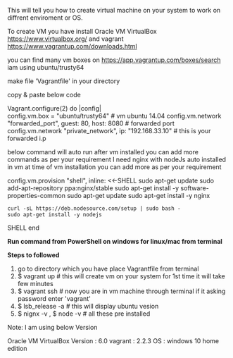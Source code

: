 This will tell you how to create virtual machine on your system to work on diffrent enviroment or OS.

To create VM you have install Oracle VM VirtualBox https://www.virtualbox.org/ and vagrant https://www.vagrantup.com/downloads.html

you can find many vm boxes on https://app.vagrantup.com/boxes/search iam using ubuntu/trusty64

make file 'Vagrantfile' in your directory

copy & paste below code

Vagrant.configure(2) do |config|  
  config.vm.box = "ubuntu/trusty64"  # vm ubuntu 14.04 
  config.vm.network "forwarded_port", guest: 80, host: 8080 # forwarded port 
  config.vm.network "private_network", ip: "192.168.33.10"  # this is your forwarded i.p 

 below command will auto run after vm installed 
 you can add more commands as per your requirement 
 I need nginx with nodeJs auto installed in vm at time of vm installation you can add more as per your requirement

  config.vm.provision "shell", inline: <<-SHELL
    sudo apt-get update
    sudo add-apt-repository ppa:nginx/stable
    sudo apt-get install -y software-properties-common
    sudo apt-get update
    sudo apt-get install -y nginx

    curl -sL https://deb.nodesource.com/setup | sudo bash -
    sudo apt-get install -y nodejs
  SHELL
end  


<b>Run command from PowerShell on windows for linux/mac from terminal</b>

<strong>Steps to followed</strong>

1. go to directory which you have place Vagrantfile from terminal
2. $ vagrant up  # this will create vm on your system for 1st time it will take few minutes
3. $ vagrant ssh # now you are in vm machine through terminal if it asking password enter 'vagrant'
4. $ lsb_release -a # this will display ubuntu vesion 
5. $ nignx -v , $ node -v  # all these pre installed  


Note: I am using below Version 

Oracle VM VirtualBox Version : 6.0
vagrant : 2.2.3
OS : windows 10 home edition 







